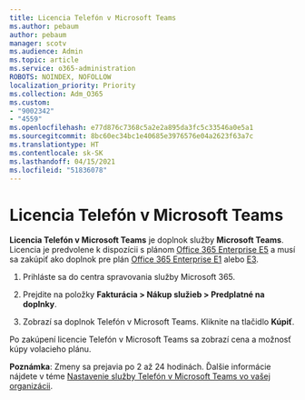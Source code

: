 ```yaml
---
title: Licencia Telefón v Microsoft Teams
ms.author: pebaum
author: pebaum
manager: scotv
ms.audience: Admin
ms.topic: article
ms.service: o365-administration
ROBOTS: NOINDEX, NOFOLLOW
localization_priority: Priority
ms.collection: Adm_O365
ms.custom:
- "9002342"
- "4559"
ms.openlocfilehash: e77d876c7368c5a2e2a895da3fc5c33546a0e5a1
ms.sourcegitcommit: 8bc60ec34bc1e40685e3976576e04a2623f63a7c
ms.translationtype: HT
ms.contentlocale: sk-SK
ms.lasthandoff: 04/15/2021
ms.locfileid: "51836078"
---
```

# <a name="microsoft-teams-phone-license"></a>Licencia Telefón v Microsoft Teams

**Licencia Telefón v Microsoft Teams** je doplnok služby **Microsoft Teams**. Licencia je predvolene k dispozícii s plánom [Office 365 Enterprise E5](https://www.microsoft.com/microsoft-365/business/office-365-enterprise-e5-business-software?rtc=1&activetab=pivot%3aoverviewtab) a musí sa zakúpiť ako doplnok pre plán [Office 365 Enterprise E1](https://products.office.com/business/office-365-enterprise-e1-business-software) alebo [E3](https://products.office.com/business/office-365-enterprise-e3-business-software).

1. Prihláste sa do centra spravovania služby Microsoft 365.

2. Prejdite na položky **Fakturácia > Nákup služieb > Predplatné na doplnky**. 

3. Zobrazí sa doplnok Telefón v Microsoft Teams. Kliknite na tlačidlo **Kúpiť**.

Po zakúpení licencie Telefón v Microsoft Teams sa zobrazí cena a možnosť kúpy volacieho plánu.

**Poznámka**: Zmeny sa prejavia po 2 až 24 hodinách. Ďalšie informácie nájdete v téme [Nastavenie služby Telefón v Microsoft Teams vo vašej organizácii](https://docs.microsoft.com/MicrosoftTeams/setting-up-your-phone-system). 

